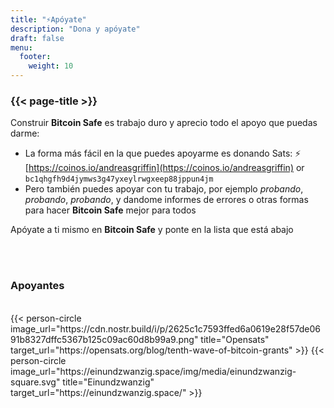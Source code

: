 ```yaml
---
title: "⚡Apóyate"
description: "Dona y apóyate"
draft: false
menu:
  footer:
    weight: 10
---
```


### {{< page-title >}} 

Construir **Bitcoin Safe** es trabajo duro y aprecio todo el apoyo que puedas darme:
- La forma más fácil en la que puedes apoyarme es donando Sats: ⚡ [https://coinos.io/andreasgriffin](https://coinos.io/andreasgriffin)  or `bc1qhgfh9d4jymws3g47yxeylrwgxeep88jppun4jm`
- Pero también puedes apoyar con tu trabajo, por ejemplo _probando_, _probando_, _probando_, y dandome informes de errores o otras formas para hacer **Bitcoin Safe** mejor para todos

Apóyate a ti mismo en  **Bitcoin Safe** y ponte en la lista que está abajo 

<br>
<br>

### Apoyantes 

<br> 
 

<div class="row">
  {{< person-circle image_url="https://cdn.nostr.build/i/p/2625c1c7593ffed6a0619e28f57de0691b8327dffc5367b125c09ac60d8b99a9.png" title="Opensats" target_url="https://opensats.org/blog/tenth-wave-of-bitcoin-grants" >}}
  {{< person-circle image_url="https://einundzwanzig.space/img/media/einundzwanzig-square.svg" title="Einundzwanzig" target_url="https://einundzwanzig.space/" >}}
</div>
